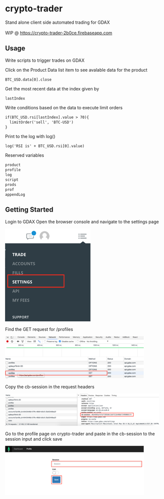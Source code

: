 # crypto-trader

Stand alone client side automated trading for GDAX
</br>
</br>
WIP @ https://crypto-trader-2b0ce.firebaseapp.com


## Usage

Write scripts to trigger trades on GDAX

Click on the Product Data list item to see avalable data for the product 
```
BTC_USD.data[0].close
```

Get the most recent data at the index given by 
```
lastIndex
```

Write conditions based on the data to execute limit orders 

```
if(BTC_USD.rsi[lastIndex].value > 70){
  limitOrder('sell', 'BTC-USD')
}
```

Print to the log with log()

```
log('RSI is' + BTC_USD.rsi[0].value)
```

Reserved variables

```
product
profile
log
script
prods
prof
appendLog
```

## Getting Started

Login to GDAX
Open the browser console and navigate to the settings page

<img src="/public/step1.png" height="300">

Find the GET request for /profiles

<img src="/public/step2.png" width="450">

Copy the cb-session in the request headers

<img src="/public/step3.png" width="500">

Go to the profile page on crypto-trader and paste in the cb-session to the session input and click save

<img src="/public/step4.png" width="450">
